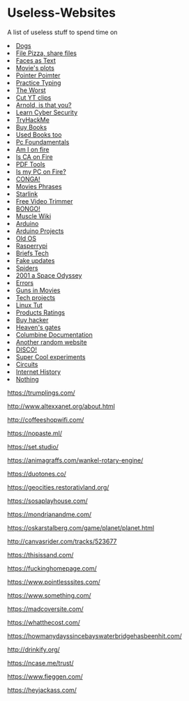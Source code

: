 # Useless-Websites


A list of useless stuff to spend time on 

<li> <a href="https://www.omfgdogs.com/" target="_blank"> Dogs</a> </li>



<li> <a href="https://file.pizza/" target="_blank">File Pizza, share files </a> </li>

<li> <a href="https://textfac.es/" target="_blank"> Faces as Text</a> </li>

<li> <a href="https://skempin.github.io/reactjs-tmdb-app/" target="_blank"> Movie's plots</a> </li>

<li> <a href="https://pointerpointer.com/" target="_blank">Pointer Poimter </a> </li>

<li> <a href="https://www.typelit.io/" target="_blank">Practice Typing </a> </li>

<li> <a href="https://www.theworldsworstwebsiteever.com/" target="_blank"> The Worst</a> </li>

<li> <a href="https://ytcutter.net/" target="_blank">Cut YT clips </a> </li>

<li> <a href="http://111111111111111111111111111111111111111111111111111111111111.com/" target="_blank">Arnold, is that you? </a> </li>

<li> <a href="https://pwn.college/" target="_blank"> Learn Cyber Security</a> </li>

<li> <a href="https://pwn.college/" target="_blank"> TryHackMe</a> </li>

<li> <a href="https://www.betterworldbooks.com/" target="_blank"> Buy Books</a> </li>

<li> <a href="https://www.thriftbooks.com/" target="_blank">Used Books too </a> </li>

<li> <a href="https://gamehacking.academy/lesson/1/1" target="_blank"> Pc Foundamentals</a> </li>

<li> <a href="https://www.ismycomputeronfire.com/" target="_blank">Am I on fire </a> </li>

<li> <a href="http://iscaliforniaonfire.com/" target="_blank">Is CA on Fire </a> </li>

<li> <a href="https://tinywow.com/" target="_blank">PDF Tools </a> </li>

<li> <a href="http://ismycomputeron.com/" target="_blank"> Is my PC on Fire?</a> </li>

<li> <a href="https://matias.ma/nsfw/" target="_blank">CONGA! </a> </li>

<li> <a href="https://www.playphrase.me/" target="_blank"> Movies Phrases</a>   </li>

<li> <a href="https://starlink.sx/" target="_blank"> Starlink </a> </li>

<li> <a href="https://online-video-cutter.com/" target="_blank">Free Video Trimmer </a> </li>


<li> <a href="https://bongo.cat/" target="_blank"> BONGO!</a> </li>

<li> <a href="https://musclewiki.com/" target="_blank">Muscle Wiki</a> </li>

<li> <a href="https://www.arduino.cc/" target="_blank"> Arduino</a> </li>

<li> <a href="https://create.arduino.cc/projecthub" target="_blank"> Arduino Projects</a> </li>

<li> <a href="https://winworldpc.com/library/operating-systems" target="_blank"> Old OS</a> </li>

<li> <a href="https://www.raspberrypi.org/" target="_blank">Rasperrypi</a> </li>

<li> <a href="https://briefs.video/?ref=cloudhiker.net" target="_blank"> Briefs Tech</a> </li>

<li> <a href="https://fakeupdate.net/?ref=cloudhiker.net" target="_blank"> Fake updates</a> </li>


<li> <a href="http://oos.moxiecode.com/js_webgl/spiders_2_hammertime/?ref=cloudhiker.net" target="_blank"> Spiders</a> </li>


<li> <a href="https://www.kubrick2001.com/en/1/index.html" target="_blank"> 2001 a Space Odyssey </a> </li>

<li> <a href="https://sketchywebsite.net/?ref=cloudhiker.net" target="_blank"> Errors</a> </li>

<li> <a href="http://www.imfdb.org/wiki/Main_Page" target="_blank">Guns in Movies </a> </li>

<li> <a href="https://www.hackster.io/" target="_blank"> Tech projects</a> </li>

<li> <a href="https://www.howtoforge.com/" target="_blank"> Linux Tut</a> </li>

<li> <a href="https://www.rtings.com/" target="_blank"> Products Ratings</a> </li>

<li> <a href="https://o.mg.lol/" target="_blank">Buy hacker </a> </li>

<li> <a href="https://www.heavensgate.com/" target="_blank">Heaven's gates </a> </li>

<li> <a href="https://acolumbinesite.com/" target="_blank">Columbine Documentation </a> </li>

<li> <a href="https://haxrelm.neocities.org/?ref=cloudhiker.net" target="_blank"> Another random website</a> </li>

<li> <a href="https://cursordisco.ytmnd.com/?ref=cloudhiker.net" target="_blank"> DISCO!</a> </li>

<li> <a href="https://lab.nationalmedals.org/?ref=cloudhiker.net#" target="_blank"> Super Cool experiments</a> </li>

<li> <a href="http://www.falstad.com/circuit/?ref=cloudhiker.net" target="_blank">Circuits</a> </li>

<li> <a href="https://www.opte.org/the-internet" target="_blank">Internet History </a> </li>

<li> <a href="https://thisbuttondoesnothing.com/?ref=cloudhiker.net" target="_blank"> Nothing</a> </li>

https://trumplings.com/

http://www.altexxanet.org/about.html

http://coffeeshopwifi.com/

https://nopaste.ml/

https://set.studio/

https://animagraffs.com/wankel-rotary-engine/

https://duotones.co/

https://geocities.restorativland.org/

https://sosaplayhouse.com/

https://mondrianandme.com/

https://oskarstalberg.com/game/planet/planet.html

http://canvasrider.com/tracks/523677

https://thisissand.com/

https://fuckinghomepage.com/

https://www.pointlesssites.com/

https://www.something.com/

https://madcoversite.com/

https://whatthecost.com/

https://howmanydayssincebayswaterbridgehasbeenhit.com/

http://drinkify.org/

https://ncase.me/trust/

https://www.fieggen.com/

https://heyjackass.com/










